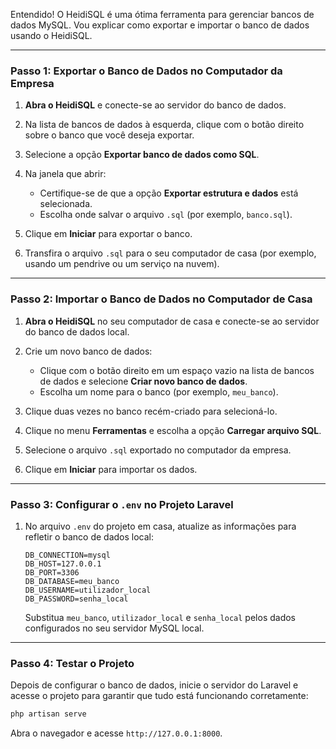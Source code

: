 


Entendido! O HeidiSQL é uma ótima ferramenta para gerenciar bancos de dados MySQL. Vou explicar como exportar e importar o banco de dados usando o HeidiSQL.

---

### **Passo 1: Exportar o Banco de Dados no Computador da Empresa**

1. **Abra o HeidiSQL** e conecte-se ao servidor do banco de dados.
2. Na lista de bancos de dados à esquerda, clique com o botão direito sobre o banco que você deseja exportar.
3. Selecione a opção **Exportar banco de dados como SQL**.
4. Na janela que abrir:

   * Certifique-se de que a opção **Exportar estrutura e dados** está selecionada.
   * Escolha onde salvar o arquivo `.sql` (por exemplo, `banco.sql`).
5. Clique em **Iniciar** para exportar o banco.
6. Transfira o arquivo `.sql` para o seu computador de casa (por exemplo, usando um pendrive ou um serviço na nuvem).

---

### **Passo 2: Importar o Banco de Dados no Computador de Casa**

1. **Abra o HeidiSQL** no seu computador de casa e conecte-se ao servidor do banco de dados local.
2. Crie um novo banco de dados:

   * Clique com o botão direito em um espaço vazio na lista de bancos de dados e selecione **Criar novo banco de dados**.
   * Escolha um nome para o banco (por exemplo, `meu_banco`).
3. Clique duas vezes no banco recém-criado para selecioná-lo.
4. Clique no menu **Ferramentas** e escolha a opção **Carregar arquivo SQL**.
5. Selecione o arquivo `.sql` exportado no computador da empresa.
6. Clique em **Iniciar** para importar os dados.

---

### **Passo 3: Configurar o `.env` no Projeto Laravel**

1. No arquivo `.env` do projeto em casa, atualize as informações para refletir o banco de dados local:

   ```env
   DB_CONNECTION=mysql
   DB_HOST=127.0.0.1
   DB_PORT=3306
   DB_DATABASE=meu_banco
   DB_USERNAME=utilizador_local
   DB_PASSWORD=senha_local
   ```

   Substitua `meu_banco`, `utilizador_local` e `senha_local` pelos dados configurados no seu servidor MySQL local.

---

### **Passo 4: Testar o Projeto**

Depois de configurar o banco de dados, inicie o servidor do Laravel e acesse o projeto para garantir que tudo está funcionando corretamente:

```bash
php artisan serve
```

Abra o navegador e acesse `http://127.0.0.1:8000`.
